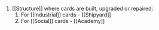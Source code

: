 1. [[Structure]] where cards are built, upgraded or repaired:
	1. For [[Industrial]] cards - [[Shipyard]]
	2. For [[Social]] cards - [[Academy]]